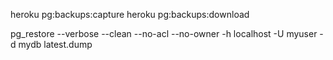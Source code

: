 heroku pg:backups:capture
heroku pg:backups:download

pg_restore --verbose --clean --no-acl --no-owner -h localhost -U myuser -d mydb latest.dump
